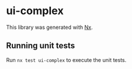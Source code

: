 # ui-complex

This library was generated with [Nx](https://nx.dev).

## Running unit tests

Run `nx test ui-complex` to execute the unit tests.
